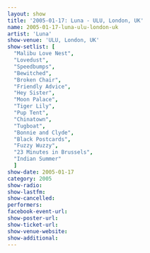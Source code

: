 ```yaml
---
layout: show
title: '2005-01-17: Luna - ULU, London, UK'
name: 2005-01-17-luna-ulu-london-uk
artist: 'Luna'
show-venue: 'ULU, London, UK'
show-setlist: [
  "Malibu Love Nest",
  "Lovedust",
  "Speedbumps",
  "Bewitched",
  "Broken Chair",
  "Friendly Advice",
  "Hey Sister",
  "Moon Palace",
  "Tiger Lily",
  "Pup Tent",
  "Chinatown",
  "Tugboat",
  "Bonnie and Clyde",
  "Black Postcards",
  "Fuzzy Wuzzy",
  "23 Minutes in Brussels",
  "Indian Summer"
  ]
show-date: 2005-01-17
category: 2005
show-radio: 
show-lastfm: 
show-cancelled: 
performers: 
facebook-event-url: 
show-poster-url: 
show-ticket-url: 
show-venue-website: 
show-additional: 
---
```


